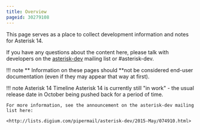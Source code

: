 ```yaml
---
title: Overview
pageid: 30279108
---
```


This page serves as a place to collect development information and notes for Asterisk 14.

If you have any questions about the content here, please talk with developers on the [asterisk-dev](http://lists.digium.com/mailman/listinfo/asterisk-dev) mailing list or #asterisk-dev.




!!! note **  Information on these pages should **not
    be considered end-user documentation (even if they may appear that way at first).

      
[//]: # (end-note)





!!! note Asterisk 14 Timeline
    Asterisk 14 is currently still "in work" - the usual release date in October being pushed back for a period of time.

    For more information, see the announcement on the asterisk-dev mailing list here:

    <http://lists.digium.com/pipermail/asterisk-dev/2015-May/074910.html>

      
[//]: # (end-note)



